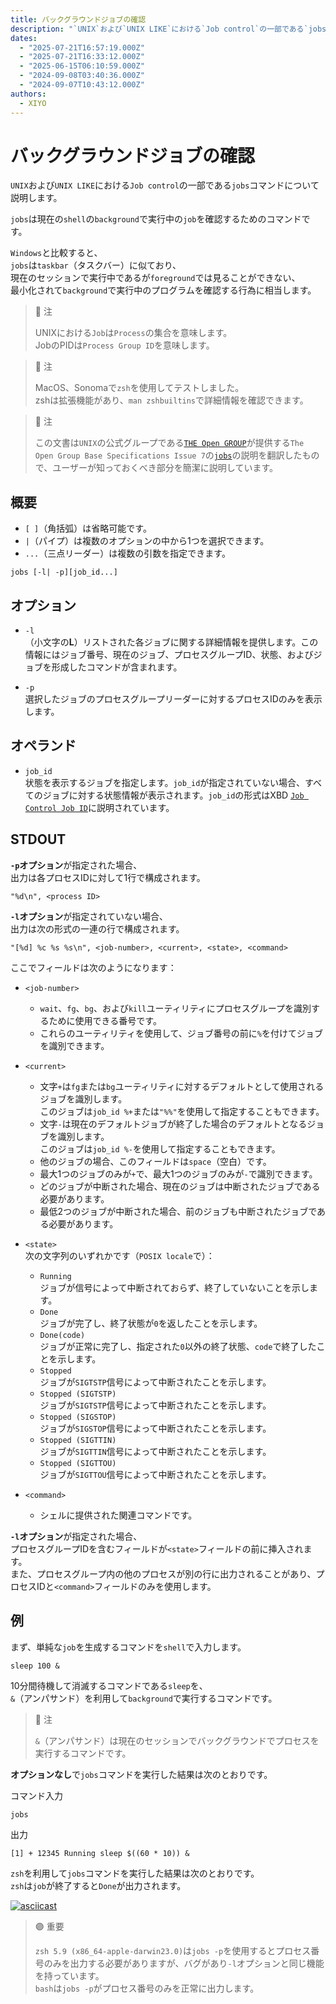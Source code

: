 ```yaml
---
title: バックグラウンドジョブの確認
description: "`UNIX`および`UNIX LIKE`における`Job control`の一部である`jobs`コマンドについて説明します。"
dates:
  - "2025-07-21T16:57:19.000Z"
  - "2025-07-21T16:33:12.000Z"
  - "2025-06-15T06:10:59.000Z"
  - "2024-09-08T03:40:36.000Z"
  - "2024-09-07T10:43:12.000Z"
authors:
  - XIYO
---
```

# バックグラウンドジョブの確認

`UNIX`および`UNIX LIKE`における`Job control`の一部である`jobs`コマンドについて説明します。

`jobs`は現在の`shell`の`background`で実行中の`job`を確認するためのコマンドです。

`Windows`と比較すると、\
`jobs`は`taskbar`（タスクバー）に似ており、\
現在のセッションで実行中であるが`foreground`では見ることができない、\
最小化されて`background`で実行中のプログラムを確認する行為に相当します。

> 🔵 注
>
> UNIXにおける`Job`は`Process`の集合を意味します。\
> JobのPIDは`Process Group ID`を意味します。

> 🔵 注
>
> MacOS、Sonomaで`zsh`を使用してテストしました。\
> zshは拡張機能があり、`man zshbuiltins`で詳細情報を確認できます。

> 🔵 注
>
> この文書は`UNIX`の公式グループである[`THE Open GROUP`](https://www.opengroup.org)が提供する`The Open Group Base Specifications Issue 7`の[`jobs`](https://pubs.opengroup.org/onlinepubs/9699919799.2016edition/utilities/jobs.html)の説明を翻訳したもので、ユーザーが知っておくべき部分を簡潔に説明しています。

## 概要

- `[ ]`（角括弧）は省略可能です。
- `|`（パイプ）は複数のオプションの中から1つを選択できます。
- `...`（三点リーダー）は複数の引数を指定できます。

```text
jobs [-l| -p][job_id...]
```

## オプション

- `-l`\
  （小文字の**L**）リストされた各ジョブに関する詳細情報を提供します。この情報にはジョブ番号、現在のジョブ、プロセスグループID、状態、およびジョブを形成したコマンドが含まれます。

- `-p`\
  選択したジョブのプロセスグループリーダーに対するプロセスIDのみを表示します。

## オペランド

- `job_id`\
  状態を表示するジョブを指定します。`job_id`が指定されていない場合、すべてのジョブに対する状態情報が表示されます。`job_id`の形式はXBD [`Job Control Job ID`](https://pubs.opengroup.org/onlinepubs/9699919799.2016edition/basedefs/V1_chap03.html#tag_03_204)に説明されています。

## STDOUT

**`-p`オプション**が指定された場合、\
出力は各プロセスIDに対して1行で構成されます。

```text
"%d\n", <process ID>
```

**`-l`オプション**が指定されていない場合、\
出力は次の形式の一連の行で構成されます。

```text
"[%d] %c %s %s\n", <job-number>, <current>, <state>, <command>
```

ここでフィールドは次のようになります：

- `<job-number>`

  - `wait`、`fg`、`bg`、および`kill`ユーティリティにプロセスグループを識別するために使用できる番号です。
  - これらのユーティリティを使用して、ジョブ番号の前に`%`を付けてジョブを識別できます。

- `<current>`

  - 文字`+`は`fg`または`bg`ユーティリティに対するデフォルトとして使用されるジョブを識別します。\
    このジョブは`job_id %+`または`"%%"`を使用して指定することもできます。
  - 文字`-`は現在のデフォルトジョブが終了した場合のデフォルトとなるジョブを識別します。\
    このジョブは`job_id %-`を使用して指定することもできます。
  - 他のジョブの場合、このフィールドは`space`（空白）です。
  - 最大1つのジョブのみが`+`で、最大1つのジョブのみが`-`で識別できます。
  - どのジョブが中断された場合、現在のジョブは中断されたジョブである必要があります。
  - 最低2つのジョブが中断された場合、前のジョブも中断されたジョブである必要があります。

- `<state>`\
  次の文字列のいずれかです（`POSIX locale`で）：

  - `Running`\
    ジョブが信号によって中断されておらず、終了していないことを示します。
  - `Done`\
    ジョブが完了し、終了状態が`0`を返したことを示します。
  - `Done(code)`\
    ジョブが正常に完了し、指定された`0`以外の終了状態、`code`で終了したことを示します。
  - `Stopped`\
    ジョブが`SIGTSTP`信号によって中断されたことを示します。
  - `Stopped (SIGTSTP)`\
    ジョブが`SIGTSTP`信号によって中断されたことを示します。
  - `Stopped (SIGSTOP)`\
    ジョブが`SIGSTOP`信号によって中断されたことを示します。
  - `Stopped (SIGTTIN)`\
    ジョブが`SIGTTIN`信号によって中断されたことを示します。
  - `Stopped (SIGTTOU)`\
    ジョブが`SIGTTOU`信号によって中断されたことを示します。

- `<command>`
  - シェルに提供された関連コマンドです。

**`-l`オプション**が指定された場合、\
プロセスグループIDを含むフィールドが`<state>`フィールドの前に挿入されます。\
また、プロセスグループ内の他のプロセスが別の行に出力されることがあり、プロセスIDと`<command>`フィールドのみを使用します。

## 例

まず、単純な`job`を生成するコマンドを`shell`で入力します。

```shell
sleep 100 &
```

10分間待機して消滅するコマンドである`sleep`を、\
`&`（アンパサンド）を利用して`background`で実行するコマンドです。

> 🔵 注
>
> `&`（アンパサンド）は現在のセッションでバックグラウンドでプロセスを実行するコマンドです。

**オプションなし**で`jobs`コマンドを実行した結果は次のとおりです。

コマンド入力

```shell
jobs
```

出力

```text
[1] + 12345 Running sleep $((60 * 10)) &
```

`zsh`を利用して`jobs`コマンドを実行した結果は次のとおりです。\
`zsh`は`job`が終了すると`Done`が出力されます。

[![asciicast](https://asciinema.xiyo.dev/a/22.svg)](https://asciinema.xiyo.dev/a/22)

> 🟣 重要
>
> `zsh 5.9 (x86_64-apple-darwin23.0)`は`jobs -p`を使用するとプロセス番号のみを出力する必要がありますが、バグがあり`-l`オプションと同じ機能を持っています。\
> `bash`は`jobs -p`がプロセス番号のみを正常に出力します。

